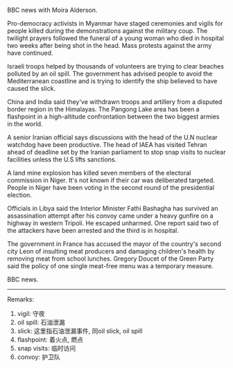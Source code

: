 BBC news with Moira Alderson.

Pro-democracy activists in Myanmar have staged ceremonies and vigils for people killed during the demonstrations against the military coup. The twilight prayers followed the funeral of a young woman who died in hospital two weeks after being shot in the head. Mass protests against the army have continued.

Israeli troops helped by thousands of volunteers are trying to clear beaches polluted by an oil spill. The government has advised people to avoid the Mediterranean coastline and is trying to identify the ship believed to have caused the slick.

China and India said they've withdrawn troops and artillery from a disputed border region in the Himalayas. The Pangong Lake area has been a flashpoint in a high-altitude confrontation between the two biggest armies in the world.

A senior Iranian official says discussions with the head of the U.N nuclear watchdog have been productive. The head of IAEA has visited Tehran ahead of deadline set by the Iranian parliament to stop snap visits to nuclear facilities unless the U.S lifts sanctions.

A land mine explosion has killed seven members of the electoral commission in Niger. It's not known if their car was deliberated targeted. People in Niger have been voting in the second round of the presidential election.

Officials in Libya said the Interior Minister Fathi Bashagha has survived an assassination attempt after his convoy came under a heavy gunfire on a highway in western Tripoli. He escaped unharmed. One report said two of the attackers have been arrested and the third is in hospital.

The government in France has accused the mayor of the country's second city Leon of insulting meat producers and damaging children's health by removing meat from school lunches. Gregory Doucet of the Green Party said the policy of one single meat-free menu was a temporary measure.

BBC news.

---
Remarks:

1. vigil: 守夜
2. oil spill: 石油泄漏
3. slick: 这里指石油泄漏事件, 同oil slick, oil spill
4. flashpoint: 着火点, 燃点
5. snap visits: 临时访问
6. convoy: 护卫队
